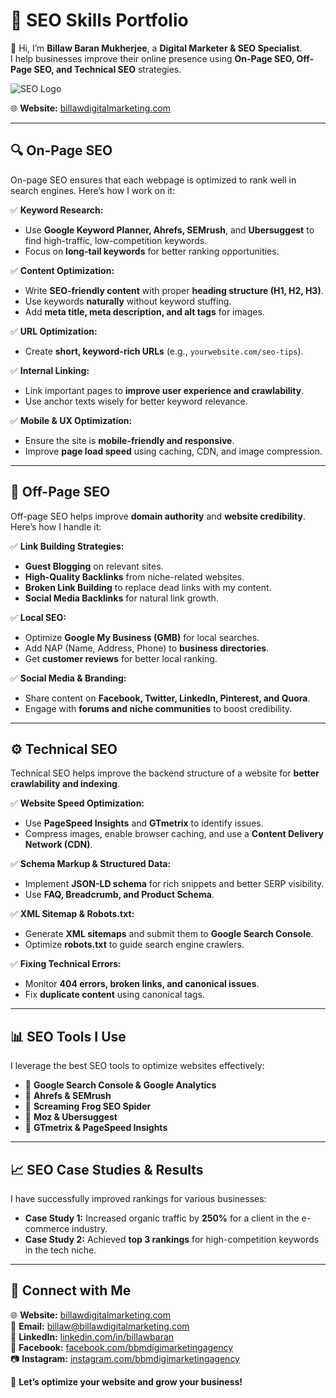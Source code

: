 # 🚀 SEO Skills Portfolio  

👋 Hi, I’m **Billaw Baran Mukherjee**, a **Digital Marketer & SEO Specialist**.  
I help businesses improve their online presence using **On-Page SEO, Off-Page SEO, and Technical SEO** strategies.  

![SEO Logo](https://i.postimg.cc/3JRX5r3b/SEO-Logo.webp)  

🌐 **Website:** [billawdigitalmarketing.com](https://billawdigitalmarketing.com)  

---

## **🔍 On-Page SEO**  
On-page SEO ensures that each webpage is optimized to rank well in search engines. Here’s how I work on it:  

✅ **Keyword Research:**  
- Use **Google Keyword Planner, Ahrefs, SEMrush**, and **Ubersuggest** to find high-traffic, low-competition keywords.  
- Focus on **long-tail keywords** for better ranking opportunities.  

✅ **Content Optimization:**  
- Write **SEO-friendly content** with proper **heading structure (H1, H2, H3)**.  
- Use keywords **naturally** without keyword stuffing.  
- Add **meta title, meta description, and alt tags** for images.  

✅ **URL Optimization:**  
- Create **short, keyword-rich URLs** (e.g., `yourwebsite.com/seo-tips`).  

✅ **Internal Linking:**  
- Link important pages to **improve user experience and crawlability**.  
- Use anchor texts wisely for better keyword relevance.  

✅ **Mobile & UX Optimization:**  
- Ensure the site is **mobile-friendly and responsive**.  
- Improve **page load speed** using caching, CDN, and image compression.  

---

## **🔗 Off-Page SEO**  
Off-page SEO helps improve **domain authority** and **website credibility**. Here’s how I handle it:  

✅ **Link Building Strategies:**  
- **Guest Blogging** on relevant sites.  
- **High-Quality Backlinks** from niche-related websites.  
- **Broken Link Building** to replace dead links with my content.  
- **Social Media Backlinks** for natural link growth.  

✅ **Local SEO:**  
- Optimize **Google My Business (GMB)** for local searches.  
- Add NAP (Name, Address, Phone) to **business directories**.  
- Get **customer reviews** for better local ranking.  

✅ **Social Media & Branding:**  
- Share content on **Facebook, Twitter, LinkedIn, Pinterest, and Quora**.  
- Engage with **forums and niche communities** to boost credibility.  

---

## **⚙️ Technical SEO**  
Technical SEO helps improve the backend structure of a website for **better crawlability and indexing**.  

✅ **Website Speed Optimization:**  
- Use **PageSpeed Insights** and **GTmetrix** to identify issues.  
- Compress images, enable browser caching, and use a **Content Delivery Network (CDN)**.  

✅ **Schema Markup & Structured Data:**  
- Implement **JSON-LD schema** for rich snippets and better SERP visibility.  
- Use **FAQ, Breadcrumb, and Product Schema**.  

✅ **XML Sitemap & Robots.txt:**  
- Generate **XML sitemaps** and submit them to **Google Search Console**.  
- Optimize **robots.txt** to guide search engine crawlers.  

✅ **Fixing Technical Errors:**  
- Monitor **404 errors, broken links, and canonical issues**.  
- Fix **duplicate content** using canonical tags.  

---

## **📊 SEO Tools I Use**  
I leverage the best SEO tools to optimize websites effectively:  
- 🔹 **Google Search Console & Google Analytics**  
- 🔹 **Ahrefs & SEMrush**  
- 🔹 **Screaming Frog SEO Spider**  
- 🔹 **Moz & Ubersuggest**  
- 🔹 **GTmetrix & PageSpeed Insights**  

---

## **📈 SEO Case Studies & Results**  
I have successfully improved rankings for various businesses:  
- **Case Study 1:** Increased organic traffic by **250%** for a client in the e-commerce industry.  
- **Case Study 2:** Achieved **top 3 rankings** for high-competition keywords in the tech niche.  

---

## **🔗 Connect with Me**  
🌐 **Website:** [billawdigitalmarketing.com](https://billawdigitalmarketing.com)  
📧 **Email:** [billaw@billawdigitalmarketing.com](mailto:billaw@billawdigitalmarketing.com)  
💼 **LinkedIn:** [linkedin.com/in/billawbaran](https://www.linkedin.com/in/billawbaran/)  
📘 **Facebook:** [facebook.com/bbmdigimarketingagency](https://www.facebook.com/bbmdigimarketingagency/)  
📷 **Instagram:** [instagram.com/bbmdigimarketingagency](https://www.instagram.com/bbmdigimarketingagency/)  

🚀 **Let’s optimize your website and grow your business!**  
